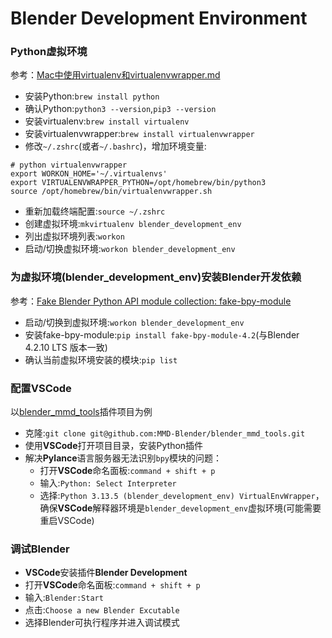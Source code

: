 # Blender Development Environment

### Python虚拟环境
参考：[Mac中使用virtualenv和virtualenvwrapper.md](https://github.com/walter201230/Python/blob/master/Article/advanced/Mac中使用virtualenv和virtualenvwrapper.md)
* 安装Python:`brew install python`
* 确认Python:`python3 --version`,`pip3 --version`
* 安装virtualenv:`brew install virtualenv`
* 安装virtualenvwrapper:`brew install virtualenvwrapper`
* 修改`~/.zshrc`(或者`~/.bashrc`)，增加环境变量:
```
# python virtualenvwrapper
export WORKON_HOME='~/.virtualenvs'
export VIRTUALENVWRAPPER_PYTHON=/opt/homebrew/bin/python3
source /opt/homebrew/bin/virtualenvwrapper.sh
```
* 重新加载终端配置:`source ~/.zshrc`
* 创建虚拟环境:`mkvirtualenv blender_development_env`
* 列出虚拟环境列表:`workon`
* 启动/切换虚拟环境:`workon blender_development_env`

### 为虚拟环境(blender_development_env)安装Blender开发依赖
参考：[Fake Blender Python API module collection: fake-bpy-module](https://github.com/nutti/fake-bpy-module)
* 启动/切换到虚拟环境:`workon blender_development_env`
* 安装fake-bpy-module:`pip install fake-bpy-module-4.2`(与Blender 4.2.10 LTS 版本一致)
* 确认当前虚拟环境安装的模块:`pip list`

### 配置VSCode
以[blender_mmd_tools](https://github.com/MMD-Blender/blender_mmd_tools)插件项目为例
* 克隆:`git clone git@github.com:MMD-Blender/blender_mmd_tools.git`
* 使用**VSCode**打开项目目录，安装Python插件
* 解决**Pylance**语言服务器无法识别`bpy`模块的问题：
  * 打开**VSCode**命名面板:`command + shift + p`
  * 输入:`Python: Select Interpreter`
  * 选择:`Python 3.13.5 (blender_development_env) VirtualEnvWrapper`，确保**VSCode**解释器环境是`blender_development_env`虚拟环境(可能需要重启VSCode)

### 调试Blender
* **VSCode**安装插件**Blender Development**
* 打开**VSCode**命名面板:`command + shift + p`
* 输入:`Blender:Start`
* 点击:`Choose a new Blender Excutable`
* 选择Blender可执行程序并进入调试模式
